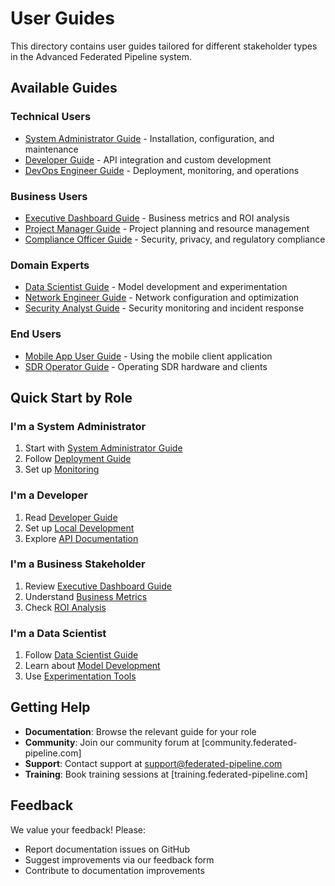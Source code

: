 # User Guides

This directory contains user guides tailored for different stakeholder types in the Advanced Federated Pipeline system.

## Available Guides

### Technical Users
- [System Administrator Guide](system-administrator.md) - Installation, configuration, and maintenance
- [Developer Guide](developer.md) - API integration and custom development
- [DevOps Engineer Guide](devops-engineer.md) - Deployment, monitoring, and operations

### Business Users
- [Executive Dashboard Guide](executive-dashboard.md) - Business metrics and ROI analysis
- [Project Manager Guide](project-manager.md) - Project planning and resource management
- [Compliance Officer Guide](compliance-officer.md) - Security, privacy, and regulatory compliance

### Domain Experts
- [Data Scientist Guide](data-scientist.md) - Model development and experimentation
- [Network Engineer Guide](network-engineer.md) - Network configuration and optimization
- [Security Analyst Guide](security-analyst.md) - Security monitoring and incident response

### End Users
- [Mobile App User Guide](mobile-app-user.md) - Using the mobile client application
- [SDR Operator Guide](sdr-operator.md) - Operating SDR hardware and clients

## Quick Start by Role

### I'm a System Administrator
1. Start with [System Administrator Guide](system-administrator.md)
2. Follow [Deployment Guide](../deployment/README.md)
3. Set up [Monitoring](../operations/monitoring.md)

### I'm a Developer
1. Read [Developer Guide](developer.md)
2. Set up [Local Development](../deployment/local-development.md)
3. Explore [API Documentation](../api/README.md)

### I'm a Business Stakeholder
1. Review [Executive Dashboard Guide](executive-dashboard.md)
2. Understand [Business Metrics](../operations/business-metrics.md)
3. Check [ROI Analysis](../operations/roi-analysis.md)

### I'm a Data Scientist
1. Follow [Data Scientist Guide](data-scientist.md)
2. Learn about [Model Development](../development/model-development.md)
3. Use [Experimentation Tools](../development/experimentation.md)

## Getting Help

- **Documentation**: Browse the relevant guide for your role
- **Community**: Join our community forum at [community.federated-pipeline.com]
- **Support**: Contact support at support@federated-pipeline.com
- **Training**: Book training sessions at [training.federated-pipeline.com]

## Feedback

We value your feedback! Please:
- Report documentation issues on GitHub
- Suggest improvements via our feedback form
- Contribute to documentation improvements